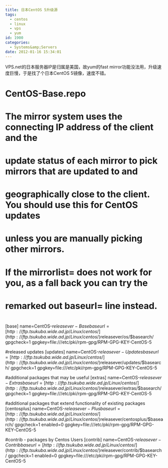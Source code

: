 ```yaml
---
title: 日本CentOS 5升级源
tags:
  - centos
  - linux
  - vps
  - yum
id: 1900
categories:
  - Systems&amp;Servers
date: 2012-01-16 15:34:01
---
```


VPS.net的日本服务器IP是归属是美国，故yum的fast mirror功能没法用，升级速度巨慢，于是找了个日本CentOS 5镜像，速度不错。<!--more-->

# CentOS-Base.repo
#
# The mirror system uses the connecting IP address of the client and the
# update status of each mirror to pick mirrors that are updated to and
# geographically close to the client.  You should use this for CentOS updates
# unless you are manually picking other mirrors.
#
# If the mirrorlist= does not work for you, as a fall back you can try the
# remarked out baseurl= line instead.
#
#

[base]
name=CentOS-$releasever - Base
baseurl=[http://ftp.tsukuba.wide.ad.jp/Linux/centos/](http://ftp.tsukuba.wide.ad.jp/Linux/centos/)$releasever/os/$basearch/
gpgcheck=1
gpgkey=file:///etc/pki/rpm-gpg/RPM-GPG-KEY-CentOS-5

#released updates
[updates]
name=CentOS-$releasever - Updates
baseurl=[http://ftp.tsukuba.wide.ad.jp/Linux/centos/](http://ftp.tsukuba.wide.ad.jp/Linux/centos/)$releasever/updates/$basearch/
gpgcheck=1
gpgkey=file:///etc/pki/rpm-gpg/RPM-GPG-KEY-CentOS-5

#additional packages that may be useful
[extras]
name=CentOS-$releasever - Extras
baseurl=[http://ftp.tsukuba.wide.ad.jp/Linux/centos/](http://ftp.tsukuba.wide.ad.jp/Linux/centos/)$releasever/extras/$basearch/
gpgcheck=1
gpgkey=file:///etc/pki/rpm-gpg/RPM-GPG-KEY-CentOS-5

#additional packages that extend functionality of existing packages
[centosplus]
name=CentOS-$releasever - Plus
baseurl=[http://ftp.tsukuba.wide.ad.jp/Linux/centos/](http://ftp.tsukuba.wide.ad.jp/Linux/centos/)$releasever/centosplus/$basearch/
gpgcheck=1
enabled=0
gpgkey=file:///etc/pki/rpm-gpg/RPM-GPG-KEY-CentOS-5

#contrib - packages by Centos Users
[contrib]
name=CentOS-$releasever - Contrib
baseurl=[http://ftp.tsukuba.wide.ad.jp/Linux/centos/](http://ftp.tsukuba.wide.ad.jp/Linux/centos/)$releasever/contrib/$basearch/
gpgcheck=1
enabled=0
gpgkey=file:///etc/pki/rpm-gpg/RPM-GPG-KEY-CentOS-5
<pre></pre>